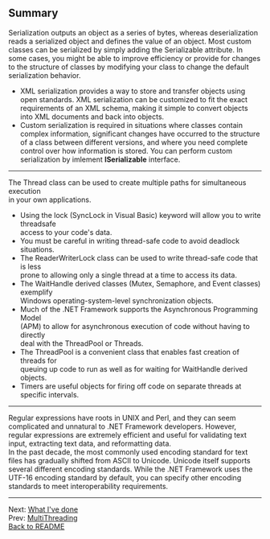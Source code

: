 ## Summary

Serialization outputs an object as a series of bytes, whereas deserialization reads
a serialized object and defines the value of an object. Most custom classes can be
serialized by simply adding the Serializable attribute. In some cases, you might
be able to improve efficiency or provide for changes to the structure of classes by
modifying your class to change the default serialization behavior.
* XML serialization provides a way to store and transfer objects using open standards.
XML serialization can be customized to fit the exact requirements of an
XML schema, making it simple to convert objects into XML documents and
back into objects.  
* Custom serialization is required in situations where classes contain complex
information, significant changes have occurred to the structure of a class
between different versions, and where you need complete control over how
information is stored. You can perform custom serialization by imlement **ISerializable** interface.

----

The Thread class can be used to create multiple paths for simultaneous execution  
in your own applications.  
* Using the lock (SyncLock in Visual Basic) keyword will allow you to write threadsafe  
access to your code's data.  
* You must be careful in writing thread-safe code to avoid deadlock situations.  
* The ReaderWriterLock class can be used to write thread-safe code that is less  
prone to allowing only a single thread at a time to access its data.  
* The WaitHandle derived classes (Mutex, Semaphore, and Event classes) exemplify  
Windows operating-system-level synchronization objects.  
* Much of the .NET Framework supports the Asynchronous Programming Model  
(APM) to allow for asynchronous execution of code without having to directly  
deal with the ThreadPool or Threads.  
* The ThreadPool is a convenient class that enables fast creation of threads for  
queuing up code to run as well as for waiting for WaitHandle derived objects.  
* Timers are useful objects for firing off code on separate threads at specific intervals.  

----

Regular expressions have roots in UNIX and Perl, and they can seem complicated
and unnatural to .NET Framework developers. However, regular expressions
are extremely efficient and useful for validating text input, extracting text
data, and reformatting data.  
 In the past decade, the most commonly used encoding standard for text files has
gradually shifted from ASCII to Unicode. Unicode itself supports several different
encoding standards. While the .NET Framework uses the UTF-16 encoding
standard by default, you can specify other encoding standards to meet interoperability
requirements.

----

Next: [What I've done](Conclusion.md)  
Prev: [MultiThreading](descThreading.md)  
[Back to README](README.md)
